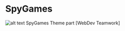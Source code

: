 # SpyGames
![alt text](https://github.com/ChrisCastelo/SpyGames/blob/main/images/logo.png?raw=true)
SpyGames Theme part [WebDev Teamwork]
